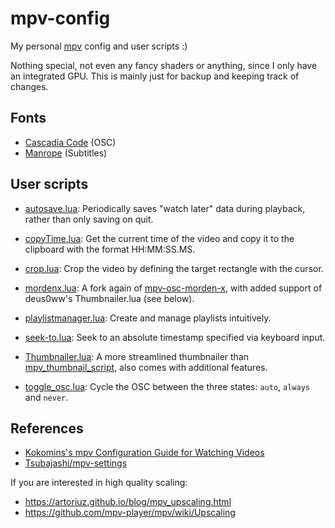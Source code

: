 # mpv-config

My personal [mpv](https://github.com/mpv-player/mpv/) config and user scripts :)

Nothing special, not even any fancy shaders or anything,
since I only have an integrated GPU.
This is mainly just for backup and keeping track of changes.

## Fonts

- [Cascadia Code](https://github.com/microsoft/cascadia-code) (OSC)
- [Manrope](https://github.com/sharanda/manrope) (Subtitles)

## User scripts

- [autosave.lua](https://gist.github.com/CyberShadow/2f71a97fb85ed42146f6d9f522bc34ef):
  Periodically saves "watch later" data during playback,
  rather than only saving on quit.

- [copyTime.lua](https://github.com/Arieleg/mpv-copyTime):
  Get the current time of the video and
  copy it to the clipboard with the format HH:MM:SS.MS.

- [crop.lua](https://github.com/occivink/mpv-scripts#croplua):
  Crop the video by defining the target rectangle with the cursor.

- [mordenx.lua](https://github.com/cyl0/mpv-osc-morden-x):
  A fork again of [mpv-osc-morden-x](https://github.com/cyl0/mpv-osc-morden-x),
  with added support of deus0ww's Thumbnailer.lua (see below).

- [playlistmanager.lua](https://github.com/jonniek/mpv-playlistmanager):
  Create and manage playlists intuitively.

- [seek-to.lua](https://github.com/occivink/mpv-scripts#seek-tolua):
  Seek to an absolute timestamp specified via keyboard input.

- [Thumbnailer.lua](https://github.com/deus0ww/mpv-conf):
  A more streamlined thumbnailer than [mpv_thumbnail_script](https://github.com/TheAMM/mpv_thumbnail_script),
  also comes with additional features.

- [toggle_osc.lua](https://www.reddit.com/r/mpv/comments/ib0bo9/comment/g1v12ku):
  Cycle the OSC between the three states: `auto`, `always` and `never`.

## References

- [Kokomins's mpv Configuration Guide for Watching Videos](https://kokomins.wordpress.com/2019/10/14/mpv-config-guide/)
- [Tsubajashi/mpv-settings](https://github.com/Tsubajashi/mpv-settings/)

If you are interested in high quality scaling:

- <https://artoriuz.github.io/blog/mpv_upscaling.html>
- <https://github.com/mpv-player/mpv/wiki/Upscaling>
